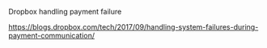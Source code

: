 Dropbox handling payment failure

https://blogs.dropbox.com/tech/2017/09/handling-system-failures-during-payment-communication/
